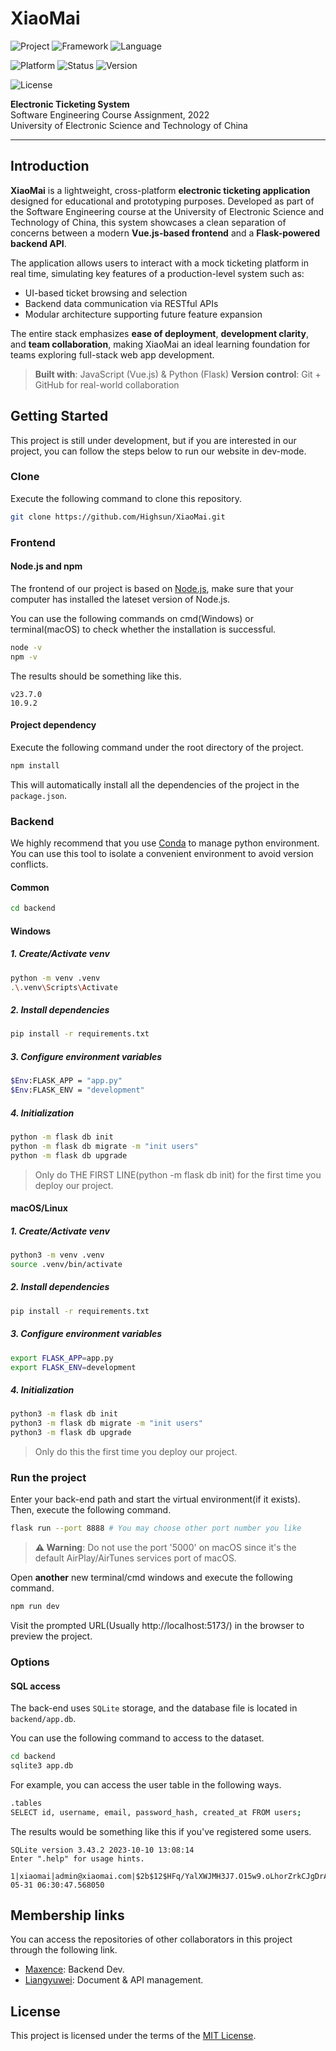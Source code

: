 # XiaoMai

![Project](https://img.shields.io/badge/project-XiaoMai%20Ticketing%20System-lightblue.svg)
![Framework](https://img.shields.io/badge/framework-Vue.js%20%7C%20Flask-brightgreen.svg)
![Language](https://img.shields.io/badge/language-JavaScript%20%7C%20Python-blue.svg)

![Platform](https://img.shields.io/badge/platform-Web-yellow.svg)
![Status](https://img.shields.io/badge/status-developing-orange.svg)
![Version](https://img.shields.io/badge/version-v0.1.0-blueviolet.svg)

![License](https://img.shields.io/badge/license-MIT-green.svg)

**Electronic Ticketing System**  
Software Engineering Course Assignment, 2022  
University of Electronic Science and Technology of China

---

## Introduction

**XiaoMai** is a lightweight, cross-platform **electronic ticketing application** designed for educational and prototyping purposes. Developed as part of the Software Engineering course at the University of Electronic Science and Technology of China, this system showcases a clean separation of concerns between a modern **Vue.js-based frontend** and a **Flask-powered backend API**.

The application allows users to interact with a mock ticketing platform in real time, simulating key features of a production-level system such as:

- UI-based ticket browsing and selection
- Backend data communication via RESTful APIs
- Modular architecture supporting future feature expansion

The entire stack emphasizes **ease of deployment**, **development clarity**, and **team collaboration**, making XiaoMai an ideal learning foundation for teams exploring full-stack web app development.

> **Built with**: JavaScript (Vue.js) & Python (Flask)
> **Version control**: Git + GitHub for real-world collaboration

## Getting Started

This project is still under development, but if you are interested in our project, you can follow the steps below to run our website in dev-mode.

### Clone

Execute the following command to clone this repository.

```bash
git clone https://github.com/Highsun/XiaoMai.git
```

### Frontend

#### Node.js and npm

The frontend of our project is based on [Node.js](https://nodejs.org/zh-cn), make sure that your computer has installed the lateset version of Node.js.

You can use the following commands on cmd(Windows) or terminal(macOS) to check whether the installation is successful.

```bash
node -v
npm -v
```

The results should be something like this.

```text
v23.7.0
10.9.2
```

#### Project dependency

Execute the following command under the root directory of the project.

```bash
npm install
```

This will automatically install all the dependencies of the project in the `package.json`.

### Backend

We highly recommend that you use [Conda](https://www.anaconda.com/docs/getting-started/miniconda/main) to manage python environment. You can use this tool to isolate a convenient environment to avoid version conflicts.

#### Common

```bash
cd backend
```

#### Windows

##### 1. Create/Activate venv

```bash
python -m venv .venv
.\.venv\Scripts\Activate
```

##### 2. Install dependencies

```bash
pip install -r requirements.txt
```

##### 3. Configure environment variables

```bash
$Env:FLASK_APP = "app.py"
$Env:FLASK_ENV = "development"
```

##### 4. Initialization

```bash
python -m flask db init
python -m flask db migrate -m "init users"
python -m flask db upgrade
```

> Only do THE FIRST LINE(python -m flask db init) for the first time you deploy our project.

#### macOS/Linux

##### 1. Create/Activate venv

```bash
python3 -m venv .venv
source .venv/bin/activate
```

##### 2. Install dependencies

```bash
pip install -r requirements.txt
```

##### 3. Configure environment variables

```bash
export FLASK_APP=app.py
export FLASK_ENV=development
```

##### 4. Initialization

```bash
python3 -m flask db init
python3 -m flask db migrate -m "init users"
python3 -m flask db upgrade
```

> Only do this the first time you deploy our project.

### Run the project

Enter your back-end path and start the virtual environment(if it exists). Then, execute the following command.

```bash
flask run --port 8888 # You may choose other port number you like
```

> **⚠️ Warning**:
> Do not use the port '5000' on macOS since it's the default AirPlay/AirTunes services port of macOS.

Open **another** new terminal/cmd windows and execute the following command.

```bash
npm run dev
```

Visit the prompted URL(Usually http://localhost:5173/) in the browser to preview the project.

### Options

#### SQL access

The back-end uses `SQLite` storage, and the database file is located in `backend/app.db`.

You can use the following command to access to the dataset.

```bash
cd backend
sqlite3 app.db
```

For example, you can access the user table in the following ways.

```bash
.tables
SELECT id, username, email, password_hash, created_at FROM users;
```

The results would be something like this if you've registered some users.

```text
SQLite version 3.43.2 2023-10-10 13:08:14
Enter ".help" for usage hints.

1|xiaomai|admin@xiaomai.com|$2b$12$HFq/YalXWJMH3J7.O15w9.oLhorZrkCJgDrAnvQNJpQ1C3o4ouIo6|2025-05-31 06:30:47.568050
```

## Membership links

You can access the repositories of other collaborators in this project through the following link.

- [Maxence](https://github.com/Maxence-29/XiaoMai.git): Backend Dev.
- [Liangyuwei](https://github.com/wowpwowowowowpodjckdjckdjfkdjfkdjf/XiaoMai.git): Document & API management.

## License

This project is licensed under the terms of the [MIT License](LICENSE).
